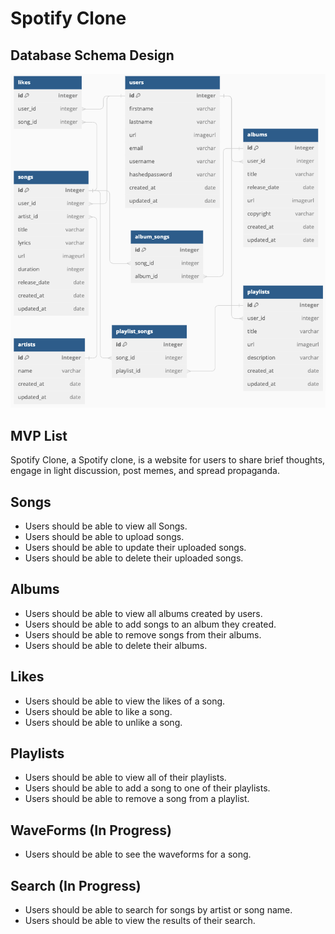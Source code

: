 # Spotify Clone

<!-- # `<name of application here>` -->

## Database Schema Design

![db-schema]

[db-schema]:./images/spotify.png

## MVP List

Spotify Clone, a Spotify clone, is a website for users to share brief thoughts, engage in light discussion, post memes, and spread propaganda.

## Songs

* Users should be able to view all Songs.
* Users should be able to upload songs.
* Users should be able to update their uploaded songs.
* Users should be able to delete their uploaded songs.

## Albums

* Users should be able to view all albums created by users.
* Users should be able to add songs to an album they created.
* Users should be able to remove songs from their albums.
* Users should be able to delete their albums.

## Likes

* Users should be able to view the likes of a song.
* Users should be able to like a song.
* Users should be able to unlike a song.

## Playlists

* Users should be able to view all of their playlists.
* Users should be able to add a song to one of their playlists.
* Users should be able to remove a song from a playlist.

## WaveForms (In Progress)

* Users should be able to see the waveforms for a song.

## Search (In Progress)

* Users should be able to search for songs by artist or song name.
* Users should be able to view the results of their search.
